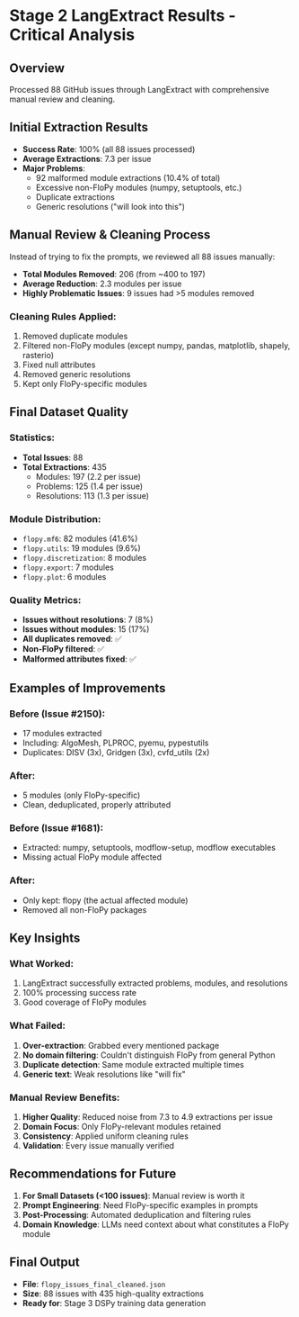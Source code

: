 # Stage 2 LangExtract Results - Critical Analysis

## Overview
Processed 88 GitHub issues through LangExtract with comprehensive manual review and cleaning.

## Initial Extraction Results
- **Success Rate**: 100% (all 88 issues processed)
- **Average Extractions**: 7.3 per issue
- **Major Problems**:
  - 92 malformed module extractions (10.4% of total)
  - Excessive non-FloPy modules (numpy, setuptools, etc.)
  - Duplicate extractions
  - Generic resolutions ("will look into this")

## Manual Review & Cleaning Process
Instead of trying to fix the prompts, we reviewed all 88 issues manually:
- **Total Modules Removed**: 206 (from ~400 to 197)
- **Average Reduction**: 2.3 modules per issue
- **Highly Problematic Issues**: 9 issues had >5 modules removed

### Cleaning Rules Applied:
1. Removed duplicate modules
2. Filtered non-FloPy modules (except numpy, pandas, matplotlib, shapely, rasterio)
3. Fixed null attributes
4. Removed generic resolutions
5. Kept only FloPy-specific modules

## Final Dataset Quality

### Statistics:
- **Total Issues**: 88
- **Total Extractions**: 435
  - Modules: 197 (2.2 per issue)
  - Problems: 125 (1.4 per issue)  
  - Resolutions: 113 (1.3 per issue)

### Module Distribution:
- `flopy.mf6`: 82 modules (41.6%)
- `flopy.utils`: 19 modules (9.6%)
- `flopy.discretization`: 8 modules
- `flopy.export`: 7 modules
- `flopy.plot`: 6 modules

### Quality Metrics:
- **Issues without resolutions**: 7 (8%)
- **Issues without modules**: 15 (17%)
- **All duplicates removed**: ✅
- **Non-FloPy filtered**: ✅
- **Malformed attributes fixed**: ✅

## Examples of Improvements

### Before (Issue #2150):
- 17 modules extracted
- Including: AlgoMesh, PLPROC, pyemu, pypestutils
- Duplicates: DISV (3x), Gridgen (3x), cvfd_utils (2x)

### After:
- 5 modules (only FloPy-specific)
- Clean, deduplicated, properly attributed

### Before (Issue #1681):
- Extracted: numpy, setuptools, modflow-setup, modflow executables
- Missing actual FloPy module affected

### After:
- Only kept: flopy (the actual affected module)
- Removed all non-FloPy packages

## Key Insights

### What Worked:
1. LangExtract successfully extracted problems, modules, and resolutions
2. 100% processing success rate
3. Good coverage of FloPy modules

### What Failed:
1. **Over-extraction**: Grabbed every mentioned package
2. **No domain filtering**: Couldn't distinguish FloPy from general Python
3. **Duplicate detection**: Same module extracted multiple times
4. **Generic text**: Weak resolutions like "will fix"

### Manual Review Benefits:
1. **Higher Quality**: Reduced noise from 7.3 to 4.9 extractions per issue
2. **Domain Focus**: Only FloPy-relevant modules retained
3. **Consistency**: Applied uniform cleaning rules
4. **Validation**: Every issue manually verified

## Recommendations for Future

1. **For Small Datasets (<100 issues)**: Manual review is worth it
2. **Prompt Engineering**: Need FloPy-specific examples in prompts
3. **Post-Processing**: Automated deduplication and filtering rules
4. **Domain Knowledge**: LLMs need context about what constitutes a FloPy module

## Final Output
- **File**: `flopy_issues_final_cleaned.json`
- **Size**: 88 issues with 435 high-quality extractions
- **Ready for**: Stage 3 DSPy training data generation